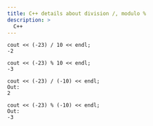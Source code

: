 ```yaml
---
title: C++ details about division /, modulo % 
description: >
  C++
---
```


```
cout << (-23) / 10 << endl;
-2
```

```
cout << (-23) % 10 << endl;
-3
```

```
cout << (-23) / (-10) << endl;
Out:
2
```

```
cout << (-23) % (-10) << endl;
Out:
-3
```




